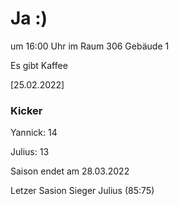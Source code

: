 
# Ja :)


um 16:00 Uhr im Raum 306 Gebäude 1

Es gibt Kaffee


<!---![image](https://user-images.githubusercontent.com/73311547/125851712-3934142d-7930-4613-8163-7ba796f7bffd.png)-->

[25.02.2022]


### Kicker

Yannick: 14

Julius:  13

Saison endet am 28.03.2022

Letzer Sasion Sieger Julius (85:75)
